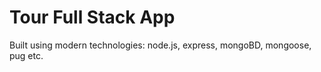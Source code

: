 # Tour Full Stack App

Built using modern technologies: node.js, express, mongoBD, mongoose, pug etc.
